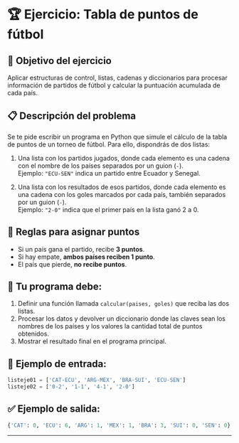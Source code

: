 
# 🏆 Ejercicio: Tabla de puntos de fútbol

## 🎯 Objetivo del ejercicio
Aplicar estructuras de control, listas, cadenas y diccionarios para procesar información de partidos de fútbol y calcular la puntuación acumulada de cada país.

## 📋 Descripción del problema
Se te pide escribir un programa en Python que simule el cálculo de la tabla de puntos de un torneo de fútbol. Para ello, dispondrás de dos listas:

1. Una lista con los partidos jugados, donde cada elemento es una cadena con el nombre de los países separados por un guion (`-`).  
   Ejemplo: `"ECU-SEN"` indica un partido entre Ecuador y Senegal.

2. Una lista con los resultados de esos partidos, donde cada elemento es una cadena con los goles marcados por cada país, también separados por un guion (`-`).  
   Ejemplo: `"2-0"` indica que el primer país en la lista ganó 2 a 0.

## 🧮 Reglas para asignar puntos
- Si un país gana el partido, recibe **3 puntos**.
- Si hay empate, **ambos países reciben 1 punto**.
- El país que pierde, **no recibe puntos**.

## 🧠 Tu programa debe:
1. Definir una función llamada `calcular(paises, goles)` que reciba las dos listas.
2. Procesar los datos y devolver un diccionario donde las claves sean los nombres de los países y los valores la cantidad total de puntos obtenidos.
3. Mostrar el resultado final en el programa principal.

## 🧪 Ejemplo de entrada:
```python
listeje01 = ['CAT-ECU', 'ARG-MEX', 'BRA-SUI', 'ECU-SEN']
listeje02 = ['0-2', '1-1', '4-1', '2-0']
```

## ✅ Ejemplo de salida:
```python
{'CAT': 0, 'ECU': 6, 'ARG': 1, 'MEX': 1, 'BRA': 3, 'SUI': 0, 'SEN': 0}
```

---
